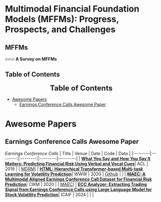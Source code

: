 # Multimodal Financial Foundation Models (MFFMs): Progress, Prospects, and Challenges

## MFFMs
🔥🔥🔥 **A Survey on MFFMs**  

## Table of Contents 
<font size=5><center><b> Table of Contents </b> </center></font>
- [Awesome Papers](#awesome-papers)
  - [ Earnings Conference Calls Awesome Paper](#earnings-conference-calls-awesome-paper)

# Awesome Papers
## Earnings Conference Calls Awesome Paper
*Earnings Conference Calls*
|  Title  |   Venue  |   Date   |   Code   |   Data   |
|:--------|:--------:|:--------:|:--------:|:--------:|
| [**What You Say and How You Say It Matters: Predicting Financial Risk Using Verbal and Vocal Cues**](https://aclanthology.org/P19-1038.pdf)| ACL | 2019 |  | [MDRM](https://github.com/GeminiLn/EarningsCall_Dataset/tree/master)|
| [**HTML: Hierarchical Transformer-based Multi-task Learning for Volatility Prediction**](https://dl.acm.org/doi/pdf/10.1145/3366423.3380128?casa_token=nczNU-7cmJ8AAAAA:f8QGb4OhlRADBCm6eNl2Zvuwd5B7WIWUTtsEkAcWum-ValjGaTGSyn7NoZcQ-MgiXN-SkdoQMNg5sw)| WWW | 2020 | [Github](https://github.com/YangLinyi/HTML-Hierarchical-Transformer-based-Multi-task-Learning-for-Volatility-Prediction) | |
| [**MAEC: A Multimodal Aligned Earnings Conference Call Dataset for Financial Risk Prediction**](https://dl.acm.org/doi/pdf/10.1145/3340531.3412879)| CIKM | 2020 |  | [MAEC](https://github.com/Earnings-Call-Dataset/MAEC-A-Multimodal-Aligned-Earnings-Conference-Call-Dataset-for-Financial-Risk-Prediction)|
| [**ECC Analyzer: Extracting Trading Signal from Earnings Conference Calls using Large Language Model for Stock Volatility Prediction**](https://dl.acm.org/doi/pdf/10.1145/3677052.3698689)| ICAIF | 2024 |  | |
